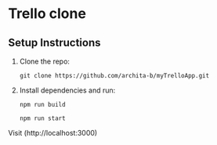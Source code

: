 # Trello clone

## Setup Instructions

1. Clone the repo:
   ```
   git clone https://github.com/archita-b/myTrelloApp.git
   ```
2. Install dependencies and run:
   ```
   npm run build
   ```
   ```
   npm run start
   ```

Visit (http://localhost:3000)
